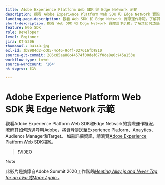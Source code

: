 ```yaml
---
title: Adobe Experience Platform Web SDK 與 Edge Network 示範
description: 觀看 Adobe Experience Platform Web SDK 和 Edge Network 實際運作影片，了解其如何透過單一呼叫 Adobe，將資料傳送至 Experience Platform、Analytics、Audience Manager 和 Target。
landing-page-description: 觀看 Web SDK 和 Edge Network 實際運作示範，了解其如何透過單一呼叫 Adobe，將資料傳送至 Experience Platform、Analytics、Audience Manager 和 Target。
short-description: 觀看 Web SDK 和 Edge Network 實際運作示範，了解其如何透過單一呼叫 Adobe，將資料傳送至 Experience Platform、Analytics、Audience Manager 和 Target。
feature: Web SDK
role: Developer
level: Beginner
jira: KT-5206
thumbnail: 34148.jpg
exl-id: 3b8984d2-cc05-4c46-9c4f-027616fb9810
source-git-commit: 286c85aa88d44574f00ded67f0de8e0c945a153e
workflow-type: tm+mt
source-wordcount: '164'
ht-degree: 61%

---
```


# Adobe Experience Platform Web SDK 與 Edge Network 示範

觀看Adobe Experience Platform Web SDK和Edge Network的實際運作概況，瞭解其如何透過呼叫Adobe，將資料傳送至Experience Platform、Analytics、Audience Manager和Target。 如需詳細資訊，請瀏覽[Adobe Experience Platform Web SDK檔案](https://experienceleague.adobe.com/docs/experience-platform/edge/home.html?lang=zh-Hant)。

>[!VIDEO](https://video.tv.adobe.com/v/34148?learn=on&enablevpops)

>[!NOTE]
>
>此影片是摘錄自Adobe Summit 2020工作階段&#x200B;*[Meeting Alloy.js and Never Tag for an eVar或Mbox Again &#x200B;](https://business.adobe.com/tw/summit/2020/with-alloy-js-never-tag-for-an-evar-or-mbox-again.html)*。
